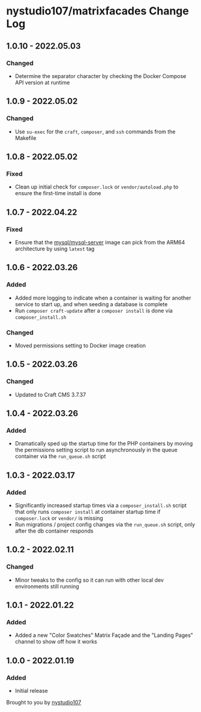 # nystudio107/matrixfacades Change Log

## 1.0.10 - 2022.05.03
### Changed
* Determine the separator character by checking the Docker Compose API version at runtime

## 1.0.9 - 2022.05.02
### Changed
* Use `su-exec` for the `craft`, `composer`, and `ssh` commands from the Makefile

## 1.0.8 - 2022.05.02
### Fixed
* Clean up initial check for `composer.lock` or `vendor/autoload.php` to ensure the first-time install is done

## 1.0.7 - 2022.04.22
### Fixed
* Ensure that the [mysql/mysql-server](https://hub.docker.com/r/mysql/mysql-server/tags) image can pick from the ARM64 architecture by using `latest` tag

## 1.0.6 - 2022.03.26
### Added
* Added more logging to indicate when a container is waiting for another service to start up, and when seeding a database is complete
* Run `composer craft-update` after a `composer install` is done via `composer_install.sh`

### Changed
* Moved permissions setting to Docker image creation

## 1.0.5 - 2022.03.26
### Changed
* Updated to Craft CMS 3.7.37

## 1.0.4 - 2022.03.26
### Added
* Dramatically sped up the startup time for the PHP containers by moving the permissions setting script to run asynchronously in the queue container via the `run_queue.sh` script

## 1.0.3 - 2022.03.17

### Added
* Significantly increased startup times via a `composer_install.sh` script that only runs `composer install` at container startup time if `composer.lock` or `vendor/` is missing
* Run migrations / project config changes via the `run_queue.sh` script, only after the db container responds

## 1.0.2 - 2022.02.11

### Changed

* Minor tweaks to the config so it can run with other local dev environments still running

## 1.0.1 - 2022.01.22

### Added

* Added a new "Color Swatches" Matrix Façade and the "Landing Pages" channel to show off how it works

## 1.0.0 - 2022.01.19

### Added

* Initial release

Brought to you by [nystudio107](https://nystudio107.com/)
